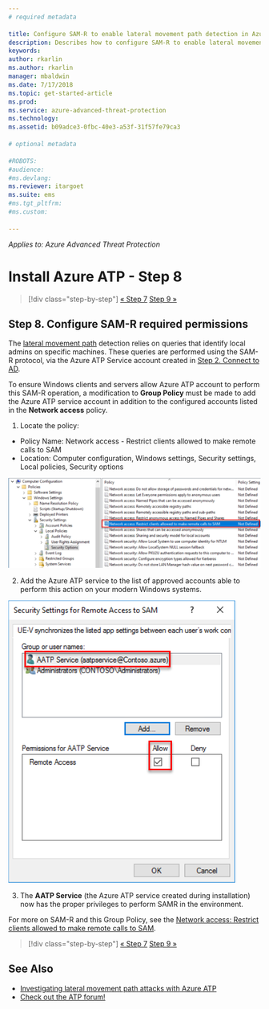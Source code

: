 ```yaml
---
# required metadata

title: Configure SAM-R to enable lateral movement path detection in Azure ATP | Microsoft Docs
description: Describes how to configure SAM-R to enable lateral movement path detection in Azure ATP
keywords:
author: rkarlin
ms.author: rkarlin
manager: mbaldwin
ms.date: 7/17/2018
ms.topic: get-started-article
ms.prod:
ms.service: azure-advanced-threat-protection
ms.technology:
ms.assetid: b09adce3-0fbc-40e3-a53f-31f57fe79ca3

# optional metadata

#ROBOTS:
#audience:
#ms.devlang:
ms.reviewer: itargoet
ms.suite: ems
#ms.tgt_pltfrm:
#ms.custom:

---
```


*Applies to: Azure Advanced Threat Protection*

# Install Azure ATP - Step 8

>[!div class="step-by-step"]
[« Step 7](install-atp-step7.md)
[Step 9 »](atp-multi-forest.md)

## Step 8. Configure SAM-R required permissions

The [lateral movement path](use-case-lateral-movement-path.md) detection relies on queries that identify local admins on specific machines. These queries are performed using the SAM-R protocol, via the Azure ATP Service account created in [Step 2. Connect to AD](install-atp-step2.md).
 
To ensure Windows clients and servers allow Azure ATP account to perform this SAM-R operation, a modification to **Group Policy** must be made to add the Azure ATP service account in addition to the configured accounts listed in the **Network access** policy.

1. Locate the policy:

 - Policy Name:	Network access - Restrict clients allowed to make remote calls to SAM
 - Location: Computer configuration, Windows settings, Security settings, Local policies, Security options
  
  ![Locate the policy](./media/samr-policy-location.png)

2. Add the Azure ATP service to the list of approved accounts able to perform this action on your modern Windows systems.
 
  ![Add the service](./media/samr-add-service.png)

3. The **AATP Service** (the Azure ATP service created during installation) now has the proper privileges to perform SAMR in the environment.

For more on SAM-R and this Group Policy, see the [Network access: Restrict clients allowed to make remote calls to SAM](https://docs.microsoft.com/windows/security/threat-protection/security-policy-settings/network-access-restrict-clients-allowed-to-make-remote-sam-calls).


>[!div class="step-by-step"]
[« Step 7](install-atp-step7.md)
[Step 9 »](atp-multi-forest.md)



## See Also
- [Investigating lateral movement path attacks with Azure ATP](use-case-lateral-movement-path.md)
- [Check out the ATP forum!](https://aka.ms/azureatpcommunity)